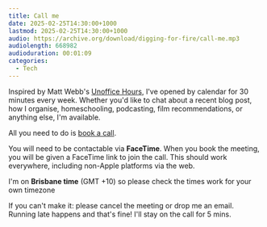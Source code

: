 ```yaml
---
title: Call me
date: 2025-02-25T14:30:00+1000
lastmod: 2025-02-25T14:30:00+1000
audio: https://archive.org/download/digging-for-fire/call-me.mp3
audiolength: 668982
audioduration: 00:01:09
categories:
  - Tech
---
```


Inspired by Matt Webb's [Unoffice Hours](https://interconnected.org/home/2020/09/24/unoffice_hours), I've opened by calendar for 30 minutes every week. Whether you'd like to chat about a recent blog post, how I organise, homeschooling, podcasting, film recommendations, or anything else, I'm available.

All you need to do is [book a call](http://zeeg.me/saadia/call).

You will need to be contactable via **FaceTime**. When you book the meeting, you will be given a FaceTime link to join the call. This should work everywhere, including non-Apple platforms via the web.

I'm on **Brisbane time** (GMT +10) so please check the times work for your own timezone

If you can't make it: please cancel the meeting or drop me an email. Running late happens and that's fine! I'll stay on the call for 5 mins.
